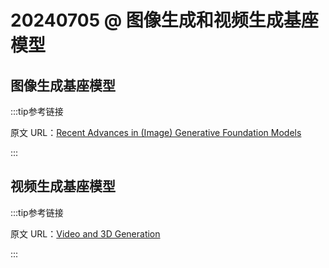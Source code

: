 # 20240705 @ 图像生成和视频生成基座模型

## 图像生成基座模型

:::tip参考链接

原文 URL：[Recent Advances in (Image) Generative Foundation Models](https://datarelease.blob.core.windows.net/tutorial/vision_foundation_models_2024/Zhengyuan_Image_Generation.pdf)

:::



## 视频生成基座模型

:::tip参考链接

原文 URL：[Video and 3D Generation](https://datarelease.blob.core.windows.net/tutorial/vision_foundation_models_2024/Kevin_Video_3D_Generation.pdf)

:::
